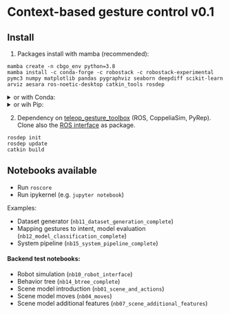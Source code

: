 # Context-based gesture control v0.1

## Install

1) Packages install with mamba (recommended):
```
mamba create -n cbgo_env python=3.8
mamba install -c conda-forge -c robostack -c robostack-experimental pymc3 numpy matplotlib pandas pygraphviz seaborn deepdiff scikit-learn arviz aesara ros-noetic-desktop catkin_tools rosdep
```

<details>
<summary>or with Conda:</summary>
<code>conda create -n robot_env python=3.8</code>

<code>conda install -c conda-forge -c robostack -c robostack-experimental pymc3 numpy matplotlib pandas pygraphviz seaborn deepdiff scikit-learn arviz aesara ros-noetic-desktop catkin_tools rosdep</code>
</details>

<details>
<summary>or wih Pip:</summary>

<code>pip install pymc3 numpy matplotlib pandas graphviz seaborn deepdiff scikit-learn arviz aesara</code>

Install ROS noetic manually. Use python version 3.8.
</details>

2) Dependency on [teleop_gesture_toolbox](https://gitlab.ciirc.cvut.cz/imitrob/mirracle/teleop_gesture_toolbox) (ROS, CoppeliaSim, PyRep). Clone also the [ROS interface](https://gitlab.ciirc.cvut.cz/imitrob/mirracle/coppelia_sim_ros_interface) as package.
```
rosdep init
rosdep update
catkin build
```

## Notebooks available

- Run `roscore`
- Run ipykernel (e.g. `jupyter notebook`)

Examples:

- Dataset generator (`nb11_dataset_generation_complete`)
- Mapping gestures to intent, model evaluation (`nb12_model_classification_complete`)
- System pipeline (`nb15_system_pipeline_complete`)

#### Backend test notebooks:

- Robot simulation (`nb10_robot_interface`)
- Behavior tree (`nb14_btree_complete`)
- Scene model introduction (`nb01_scene_and_actions`)
- Scene model moves (`nb04_moves`)
- Scene model additional features (`nb07_scene_additional_features`)
